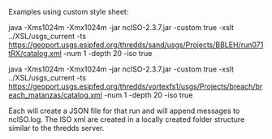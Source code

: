Examples using custom style sheet:

java -Xms1024m -Xmx1024m -jar ncISO-2.3.7.jar -custom true -xslt ../XSL/usgs_current -ts https://geoport.usgs.esipfed.org/thredds/sand/usgs/Projects/BBLEH/run071tRX/catalog.xml -num 1 -depth 20 -iso true

java -Xms1024m -Xmx1024m -jar ncISO-2.3.7.jar -custom true -xslt ../XSL/usgs_current -ts https://geoport.usgs.esipfed.org/thredds/vortexfs1/usgs/Projects/breach/breach_matanzas/catalog.xml -num 1 -depth 20 -iso true

Each will create a JSON file for that run and will append messages to ncISO.log. The ISO xml are created in a locally created folder structure similar to the thredds server.  

